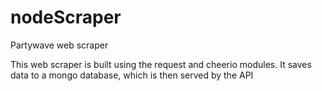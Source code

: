 # nodeScraper
Partywave web scraper

This web scraper is built using the request and cheerio modules. It saves data to a mongo database, which is then served by the API
